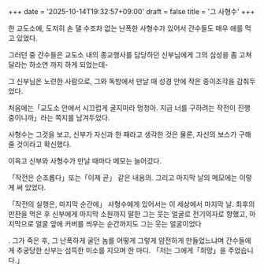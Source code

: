 +++
date = '2025-10-14T19:32:57+09:00'
draft = false
title = '그 사형수'
+++


한 교도소에, 도저히 손 댈 수조차 없는 난폭한 사형수가 있어서 간수들도 매우 애를 먹고 있었다.

그러던 중 간수들은 교도소 내의 종교행사를 담당하던 신부님에게 그의 심성을 좀 고쳐달라는 하소연 까지 하게 되었는데-

그 신부님은 노련한 사람으로, 그와 독방에서 만날 때 성경 안에 작은 종이조각을 감춰두었다.

처음에는「교도소 안에서 시끄럽게 굴지마라 멍청아. 지금 너를 구하려는 작전이 진행 중이니까」라는 쪽지를 남겨두었다.

사형수는 그것을 보고, 신부가 자신과 한 패라고 생각한 것은 물론, 자신의 보스가 구해줄 것이라고 확신했다.

이윽고 신부와 사형수가 만날 때마다 메모는 늘어갔다.

「작전은 순조롭다」또는「이제 곧」 같은 내용의. 그리고 마지막 날의 메모에는 이렇게 써 있었다.

「작전의 실행은, 마지막 순간에」 사형수에게 있어서는 이 세상에서 마지막 날. 최후의 만찬을 먹은 후 신부에게 마지막 소원까지 말한 그는 웃는 얼굴로 전기의자로 향했고, 마지막으로 얼굴 앞에 커버를 씌우는 순간까지도 그는 웃는 얼굴이었다

. 그가 죽은 후, 그 난폭하게 굴던 놈를 어떻게 그렇게 얌전하게 만들었느냐며 간수들에게 추궁당한 신부는 섬뜩한 미소를 지으며 한 마디. 「저는 그에게「희망」을 주었습니다.」